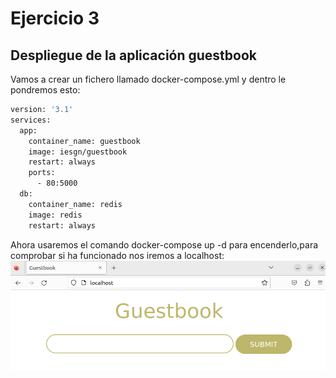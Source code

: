 # Ejercicio 3
## Despliegue de la aplicación guestbook
Vamos a crear un fichero llamado docker-compose.yml y dentro le pondremos esto:
```bash
version: '3.1'
services:
  app:
    container_name: guestbook
    image: iesgn/guestbook
    restart: always
    ports:
      - 80:5000
  db:
    container_name: redis
    image: redis
    restart: always
```
Ahora usaremos el comando docker-compose up -d para encenderlo,para comprobar si ha funcionado nos iremos a localhost:
![foto docker](https://github.com/AlvaroAMGX/Practica_Docker/blob/main/Imagenes/docker27.png)

